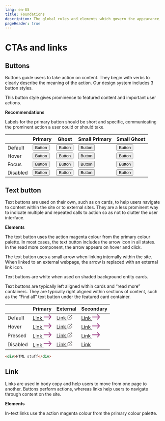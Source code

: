 ```yaml
---
lang: en-US
title: Foundations
description: The global rules and elements which govern the appearance, structure and behaviour of components.
pageHeader: true
---
```


# CTAs and links

## Buttons

Buttons guide users to take action on content. They begin with verbs to clearly describe the meaning of the action. Our design system includes 3 button styles.

This button style gives prominence to featured content and important user actions.

**Recommendations**

Labels for the primary button should be short and specific, communicating the prominent action a user could or should take.

<div class="doi-content cta-buttons-container">
    <table class="table table-borderless table-row-space-lg">
        <thead>
          <tr>
            <th scope="col"><span></span></th>
            <th scope="col">Primary</th>
            <th scope="col">Ghost</th>
            <th scope="col">Small Primary</th>
            <th scope="col">Small Ghost</th>
          </tr>
        </thead>
        <tbody>
            <tr>
                <td class="row-heading">Default</td>
                <td><button class="btn btn-primary">Button</button></td>
                <td><button class="btn btn-outline-primary">Button</button></td>
                <td><button class="btn btn-sm btn-primary">Button</button></td>
                <td><button class="btn btn-sm btn-outline-primary">Button</button></td>
            </tr>
            <tr>
                <td class="row-heading">Hover</td>
                <td><button class="btn btn-primary hover">Button</button></td>
                <td><button class="btn btn-outline-primary hover">Button</button></td>
                <td><button class="btn btn-sm btn-primary hover">Button</button></td>
                <td><button class="btn btn-sm btn-outline-primary hover">Button</button></td>
            </tr>
            <tr>
                <td class="row-heading">Focus</td>
                <td><button class="btn btn-primary focus">Button</button></td>
                <td><button class="btn btn-outline-primary focus">Button</button></td>
                <td><button class="btn btn-sm btn-primary focus">Button</button></td>
                <td><button class="btn btn-sm btn-outline-primary focus">Button</button></td>
            </tr>
            <tr>
                <td class="row-heading">Disabled</td>
                <td><button class="btn btn-primary disabled">Button</button></td>
                <td><button class="btn btn-outline-primary disabled">Button</button></td>
                <td><button class="btn btn-sm btn-primary disabled">Button</button></td>
                <td><button class="btn btn-sm btn-outline-primary disabled">Button</button></td>
            </tr>
        </tbody>
    </table>
</div>

## Text button

Text buttons are used on their own, such as on cards, to help users navigate to content within the site or to external sites. 
They are a less prominent way to indicate multiple and repeated calls to action so as not to clutter the user interface. 

**Elements**

The text button uses the action magenta colour from the primary colour palette. In most cases, the text button includes the arrow icon in all states. In the read more component, the arrow appears on hover and click.

The text button uses a small arrow when linking internally within the site. When linked to an external webpage, the arrow is replaced with an external link icon.

Text buttons are white when used on shaded background entity cards.

Text buttons are typically left aligned within cards and “read more” containers. They are typically right aligned within sections of content, such as the “Find all” text button under the featured card container.

<div class="doi-content cta-links-container">
    <table class="table table-borderless table-row-space-lg">
        <thead>
          <tr>
            <th scope="col"></th>
            <th scope="col">Primary</th>
            <th scope="col">External</th>
            <th scope="col">Secondary</th>
          </tr>
        </thead>
        <tbody>
            <tr>
                <td class="row-heading">Default</td>
                <td class="body-large">
                    <a href="#" class="link-icon">
                        <span>Link</span>
                        <svg width="26" height="19" viewBox="0 0 26 19" fill="none" xmlns="http://www.w3.org/2000/svg">
                            <path d="M1.53125 8.16634C0.858152 8.16634 0.3125 8.78195 0.3125 9.54134C0.3125 10.2375 0.771 10.8127 1.36587 10.9038L1.53125 10.9163H24.2812C24.9543 10.9163 25.5 10.3007 25.5 9.54134C25.5 8.84523 25.0415 8.26994 24.4466 8.17889L24.2812 8.16634H1.53125Z" fill="#A44D8E"/>
                            <path d="M25.143 8.56907C24.7104 8.08091 24.0333 8.03654 23.5562 8.43594L23.4195 8.56907L16.9195 15.9024C16.4435 16.4394 16.4435 17.31 16.9195 17.8469C17.3521 18.3351 18.0292 18.3795 18.5063 17.9801L18.643 17.8469L25.143 10.5136C25.619 9.97664 25.619 9.10604 25.143 8.56907Z" fill="#A44D8E"/>
                            <path d="M18.643 1.23574C18.1671 0.698765 17.3954 0.698765 16.9195 1.23574C16.4868 1.72389 16.4474 2.48777 16.8015 3.02606L16.9195 3.18028L23.4195 10.5136C23.8954 11.0506 24.6671 11.0506 25.143 10.5136C25.5757 10.0255 25.6151 9.26157 25.261 8.72329L25.143 8.56907L18.643 1.23574Z" fill="#A44D8E"/>
                        </svg>
                    </a>
                </td>
                <td class="body-large">
                    <a href="#" class="link-icon link-external">
                        <span>Link</span>
                        <svg width="16" height="16" viewBox="0 0 16 16" fill="none" xmlns="http://www.w3.org/2000/svg">
                            <path fill-rule="evenodd" clip-rule="evenodd" d="M10.5002 1.95831H13.1579L5.89155 9.2247L5.83104 9.2948C5.64949 9.53948 5.66966 9.8867 5.89155 10.1086C6.13563 10.3527 6.53136 10.3527 6.77544 10.1086L14.0418 2.8422V5.49998L14.0475 5.58479C14.0889 5.88985 14.3504 6.12498 14.6668 6.12498C15.012 6.12498 15.2918 5.84516 15.2918 5.49998V1.33331C15.2918 1.30518 15.2899 1.27704 15.2862 1.24912L15.2861 1.2485C15.2788 1.19462 15.2646 1.14292 15.2445 1.09431C15.2147 1.02231 15.171 0.954746 15.1131 0.895791L15.1039 0.886553C14.9912 0.776285 14.837 0.708313 14.6668 0.708313H14.6667H10.5002L10.4154 0.714019C10.1103 0.755404 9.87516 1.0169 9.87516 1.33331L9.88087 1.41812C9.92225 1.72318 10.1837 1.95831 10.5002 1.95831ZM7.79183 3.83331C7.79183 3.48813 7.51201 3.20831 7.16683 3.20831H3.00016L2.86056 3.21249C1.65992 3.28464 0.708496 4.2812 0.708496 5.49998V13L0.712678 13.1396C0.784826 14.3402 1.78139 15.2916 3.00016 15.2916H10.5002L10.6398 15.2875C11.8404 15.2153 12.7918 14.2188 12.7918 13V8.83331L12.7861 8.7485C12.7447 8.44344 12.4832 8.20831 12.1668 8.20831C11.8217 8.20831 11.5418 8.48813 11.5418 8.83331V13L11.5365 13.1065C11.4831 13.6318 11.0395 14.0416 10.5002 14.0416H3.00016L2.89366 14.0363C2.36839 13.9829 1.9585 13.5393 1.9585 13V5.49998L1.96387 5.39347C2.01722 4.86821 2.46082 4.45831 3.00016 4.45831H7.16683L7.25164 4.45261C7.5567 4.41122 7.79183 4.14973 7.79183 3.83331Z" fill="#3F3B3B"/>
                        </svg>
                    </a>
                </td>
                <td class="body-large">
                    <a href="#" class="link-icon link-secondary">
                        <span>Link</span>
                        <svg width="26" height="19" viewBox="0 0 26 19" fill="none" xmlns="http://www.w3.org/2000/svg">
                            <path d="M1.53125 8.16634C0.858152 8.16634 0.3125 8.78195 0.3125 9.54134C0.3125 10.2375 0.771 10.8127 1.36587 10.9038L1.53125 10.9163H24.2812C24.9543 10.9163 25.5 10.3007 25.5 9.54134C25.5 8.84523 25.0415 8.26994 24.4466 8.17889L24.2812 8.16634H1.53125Z" fill="#A44D8E"/>
                            <path d="M25.143 8.56907C24.7104 8.08091 24.0333 8.03654 23.5562 8.43594L23.4195 8.56907L16.9195 15.9024C16.4435 16.4394 16.4435 17.31 16.9195 17.8469C17.3521 18.3351 18.0292 18.3795 18.5063 17.9801L18.643 17.8469L25.143 10.5136C25.619 9.97664 25.619 9.10604 25.143 8.56907Z" fill="#A44D8E"/>
                            <path d="M18.643 1.23574C18.1671 0.698765 17.3954 0.698765 16.9195 1.23574C16.4868 1.72389 16.4474 2.48777 16.8015 3.02606L16.9195 3.18028L23.4195 10.5136C23.8954 11.0506 24.6671 11.0506 25.143 10.5136C25.5757 10.0255 25.6151 9.26157 25.261 8.72329L25.143 8.56907L18.643 1.23574Z" fill="#A44D8E"/>
                        </svg>
                    </a>
                </td>
            </tr>
            <tr>
                <td class="row-heading">Hover</td>
                <td class="body-large">
                    <a href="#" class="link-icon hover">
                        <span>Link</span>
                        <svg width="26" height="19" viewBox="0 0 26 19" fill="none" xmlns="http://www.w3.org/2000/svg">
                            <path d="M1.53125 8.16634C0.858152 8.16634 0.3125 8.78195 0.3125 9.54134C0.3125 10.2375 0.771 10.8127 1.36587 10.9038L1.53125 10.9163H24.2812C24.9543 10.9163 25.5 10.3007 25.5 9.54134C25.5 8.84523 25.0415 8.26994 24.4466 8.17889L24.2812 8.16634H1.53125Z" fill="#A44D8E"/>
                            <path d="M25.143 8.56907C24.7104 8.08091 24.0333 8.03654 23.5562 8.43594L23.4195 8.56907L16.9195 15.9024C16.4435 16.4394 16.4435 17.31 16.9195 17.8469C17.3521 18.3351 18.0292 18.3795 18.5063 17.9801L18.643 17.8469L25.143 10.5136C25.619 9.97664 25.619 9.10604 25.143 8.56907Z" fill="#A44D8E"/>
                            <path d="M18.643 1.23574C18.1671 0.698765 17.3954 0.698765 16.9195 1.23574C16.4868 1.72389 16.4474 2.48777 16.8015 3.02606L16.9195 3.18028L23.4195 10.5136C23.8954 11.0506 24.6671 11.0506 25.143 10.5136C25.5757 10.0255 25.6151 9.26157 25.261 8.72329L25.143 8.56907L18.643 1.23574Z" fill="#A44D8E"/>
                        </svg>
                    </a>
                </td>
                <td class="body-large">
                    <a href="#" class="link-icon link-external hover">
                        <span>Link</span>
                        <svg width="16" height="16" viewBox="0 0 16 16" fill="none" xmlns="http://www.w3.org/2000/svg">
                            <path fill-rule="evenodd" clip-rule="evenodd" d="M10.5002 1.95831H13.1579L5.89155 9.2247L5.83104 9.2948C5.64949 9.53948 5.66966 9.8867 5.89155 10.1086C6.13563 10.3527 6.53136 10.3527 6.77544 10.1086L14.0418 2.8422V5.49998L14.0475 5.58479C14.0889 5.88985 14.3504 6.12498 14.6668 6.12498C15.012 6.12498 15.2918 5.84516 15.2918 5.49998V1.33331C15.2918 1.30518 15.2899 1.27704 15.2862 1.24912L15.2861 1.2485C15.2788 1.19462 15.2646 1.14292 15.2445 1.09431C15.2147 1.02231 15.171 0.954746 15.1131 0.895791L15.1039 0.886553C14.9912 0.776285 14.837 0.708313 14.6668 0.708313H14.6667H10.5002L10.4154 0.714019C10.1103 0.755404 9.87516 1.0169 9.87516 1.33331L9.88087 1.41812C9.92225 1.72318 10.1837 1.95831 10.5002 1.95831ZM7.79183 3.83331C7.79183 3.48813 7.51201 3.20831 7.16683 3.20831H3.00016L2.86056 3.21249C1.65992 3.28464 0.708496 4.2812 0.708496 5.49998V13L0.712678 13.1396C0.784826 14.3402 1.78139 15.2916 3.00016 15.2916H10.5002L10.6398 15.2875C11.8404 15.2153 12.7918 14.2188 12.7918 13V8.83331L12.7861 8.7485C12.7447 8.44344 12.4832 8.20831 12.1668 8.20831C11.8217 8.20831 11.5418 8.48813 11.5418 8.83331V13L11.5365 13.1065C11.4831 13.6318 11.0395 14.0416 10.5002 14.0416H3.00016L2.89366 14.0363C2.36839 13.9829 1.9585 13.5393 1.9585 13V5.49998L1.96387 5.39347C2.01722 4.86821 2.46082 4.45831 3.00016 4.45831H7.16683L7.25164 4.45261C7.5567 4.41122 7.79183 4.14973 7.79183 3.83331Z" fill="#3F3B3B"/>
                        </svg>
                    </a>
                </td>
                <td class="body-large">
                    <a href="#" class="link-icon link-secondary hover">
                        <span>Link</span>
                        <svg width="26" height="19" viewBox="0 0 26 19" fill="none" xmlns="http://www.w3.org/2000/svg">
                            <path d="M1.53125 8.16634C0.858152 8.16634 0.3125 8.78195 0.3125 9.54134C0.3125 10.2375 0.771 10.8127 1.36587 10.9038L1.53125 10.9163H24.2812C24.9543 10.9163 25.5 10.3007 25.5 9.54134C25.5 8.84523 25.0415 8.26994 24.4466 8.17889L24.2812 8.16634H1.53125Z" fill="#A44D8E"/>
                            <path d="M25.143 8.56907C24.7104 8.08091 24.0333 8.03654 23.5562 8.43594L23.4195 8.56907L16.9195 15.9024C16.4435 16.4394 16.4435 17.31 16.9195 17.8469C17.3521 18.3351 18.0292 18.3795 18.5063 17.9801L18.643 17.8469L25.143 10.5136C25.619 9.97664 25.619 9.10604 25.143 8.56907Z" fill="#A44D8E"/>
                            <path d="M18.643 1.23574C18.1671 0.698765 17.3954 0.698765 16.9195 1.23574C16.4868 1.72389 16.4474 2.48777 16.8015 3.02606L16.9195 3.18028L23.4195 10.5136C23.8954 11.0506 24.6671 11.0506 25.143 10.5136C25.5757 10.0255 25.6151 9.26157 25.261 8.72329L25.143 8.56907L18.643 1.23574Z" fill="#A44D8E"/>
                        </svg>
                    </a>
                </td>
            </tr>
            <tr>
                <td class="row-heading">Pressed</td>
                <td class="body-large">
                    <a href="#" class="link-icon focus">
                        <span>Link</span>
                        <svg width="26" height="19" viewBox="0 0 26 19" fill="none" xmlns="http://www.w3.org/2000/svg">
                            <path d="M1.53125 8.16634C0.858152 8.16634 0.3125 8.78195 0.3125 9.54134C0.3125 10.2375 0.771 10.8127 1.36587 10.9038L1.53125 10.9163H24.2812C24.9543 10.9163 25.5 10.3007 25.5 9.54134C25.5 8.84523 25.0415 8.26994 24.4466 8.17889L24.2812 8.16634H1.53125Z" fill="#A44D8E"/>
                            <path d="M25.143 8.56907C24.7104 8.08091 24.0333 8.03654 23.5562 8.43594L23.4195 8.56907L16.9195 15.9024C16.4435 16.4394 16.4435 17.31 16.9195 17.8469C17.3521 18.3351 18.0292 18.3795 18.5063 17.9801L18.643 17.8469L25.143 10.5136C25.619 9.97664 25.619 9.10604 25.143 8.56907Z" fill="#A44D8E"/>
                            <path d="M18.643 1.23574C18.1671 0.698765 17.3954 0.698765 16.9195 1.23574C16.4868 1.72389 16.4474 2.48777 16.8015 3.02606L16.9195 3.18028L23.4195 10.5136C23.8954 11.0506 24.6671 11.0506 25.143 10.5136C25.5757 10.0255 25.6151 9.26157 25.261 8.72329L25.143 8.56907L18.643 1.23574Z" fill="#A44D8E"/>
                        </svg>
                    </a>
                </td>
                <td class="body-large">
                    <a href="#" class="link-icon link-external focus">
                        <span>Link</span>
                        <svg width="16" height="16" viewBox="0 0 16 16" fill="none" xmlns="http://www.w3.org/2000/svg">
                            <path fill-rule="evenodd" clip-rule="evenodd" d="M10.5002 1.95831H13.1579L5.89155 9.2247L5.83104 9.2948C5.64949 9.53948 5.66966 9.8867 5.89155 10.1086C6.13563 10.3527 6.53136 10.3527 6.77544 10.1086L14.0418 2.8422V5.49998L14.0475 5.58479C14.0889 5.88985 14.3504 6.12498 14.6668 6.12498C15.012 6.12498 15.2918 5.84516 15.2918 5.49998V1.33331C15.2918 1.30518 15.2899 1.27704 15.2862 1.24912L15.2861 1.2485C15.2788 1.19462 15.2646 1.14292 15.2445 1.09431C15.2147 1.02231 15.171 0.954746 15.1131 0.895791L15.1039 0.886553C14.9912 0.776285 14.837 0.708313 14.6668 0.708313H14.6667H10.5002L10.4154 0.714019C10.1103 0.755404 9.87516 1.0169 9.87516 1.33331L9.88087 1.41812C9.92225 1.72318 10.1837 1.95831 10.5002 1.95831ZM7.79183 3.83331C7.79183 3.48813 7.51201 3.20831 7.16683 3.20831H3.00016L2.86056 3.21249C1.65992 3.28464 0.708496 4.2812 0.708496 5.49998V13L0.712678 13.1396C0.784826 14.3402 1.78139 15.2916 3.00016 15.2916H10.5002L10.6398 15.2875C11.8404 15.2153 12.7918 14.2188 12.7918 13V8.83331L12.7861 8.7485C12.7447 8.44344 12.4832 8.20831 12.1668 8.20831C11.8217 8.20831 11.5418 8.48813 11.5418 8.83331V13L11.5365 13.1065C11.4831 13.6318 11.0395 14.0416 10.5002 14.0416H3.00016L2.89366 14.0363C2.36839 13.9829 1.9585 13.5393 1.9585 13V5.49998L1.96387 5.39347C2.01722 4.86821 2.46082 4.45831 3.00016 4.45831H7.16683L7.25164 4.45261C7.5567 4.41122 7.79183 4.14973 7.79183 3.83331Z" fill="#3F3B3B"/>
                        </svg>
                    </a>
                </td>
                <td class="body-large">
                    <a href="#" class="link-icon link-secondary focus">
                        <span>Link</span>
                        <svg width="26" height="19" viewBox="0 0 26 19" fill="none" xmlns="http://www.w3.org/2000/svg">
                            <path d="M1.53125 8.16634C0.858152 8.16634 0.3125 8.78195 0.3125 9.54134C0.3125 10.2375 0.771 10.8127 1.36587 10.9038L1.53125 10.9163H24.2812C24.9543 10.9163 25.5 10.3007 25.5 9.54134C25.5 8.84523 25.0415 8.26994 24.4466 8.17889L24.2812 8.16634H1.53125Z" fill="#A44D8E"/>
                            <path d="M25.143 8.56907C24.7104 8.08091 24.0333 8.03654 23.5562 8.43594L23.4195 8.56907L16.9195 15.9024C16.4435 16.4394 16.4435 17.31 16.9195 17.8469C17.3521 18.3351 18.0292 18.3795 18.5063 17.9801L18.643 17.8469L25.143 10.5136C25.619 9.97664 25.619 9.10604 25.143 8.56907Z" fill="#A44D8E"/>
                            <path d="M18.643 1.23574C18.1671 0.698765 17.3954 0.698765 16.9195 1.23574C16.4868 1.72389 16.4474 2.48777 16.8015 3.02606L16.9195 3.18028L23.4195 10.5136C23.8954 11.0506 24.6671 11.0506 25.143 10.5136C25.5757 10.0255 25.6151 9.26157 25.261 8.72329L25.143 8.56907L18.643 1.23574Z" fill="#A44D8E"/>
                        </svg>
                    </a>
                </td>
            </tr>
            <tr>
                <td class="row-heading">Disabled</td>
                <td class="body-large">
                    <a href="#" class="link-icon disabled">
                        <span>Link</span>
                        <svg width="26" height="19" viewBox="0 0 26 19" fill="none" xmlns="http://www.w3.org/2000/svg">
                            <path d="M1.53125 8.16634C0.858152 8.16634 0.3125 8.78195 0.3125 9.54134C0.3125 10.2375 0.771 10.8127 1.36587 10.9038L1.53125 10.9163H24.2812C24.9543 10.9163 25.5 10.3007 25.5 9.54134C25.5 8.84523 25.0415 8.26994 24.4466 8.17889L24.2812 8.16634H1.53125Z" fill="#A44D8E"/>
                            <path d="M25.143 8.56907C24.7104 8.08091 24.0333 8.03654 23.5562 8.43594L23.4195 8.56907L16.9195 15.9024C16.4435 16.4394 16.4435 17.31 16.9195 17.8469C17.3521 18.3351 18.0292 18.3795 18.5063 17.9801L18.643 17.8469L25.143 10.5136C25.619 9.97664 25.619 9.10604 25.143 8.56907Z" fill="#A44D8E"/>
                            <path d="M18.643 1.23574C18.1671 0.698765 17.3954 0.698765 16.9195 1.23574C16.4868 1.72389 16.4474 2.48777 16.8015 3.02606L16.9195 3.18028L23.4195 10.5136C23.8954 11.0506 24.6671 11.0506 25.143 10.5136C25.5757 10.0255 25.6151 9.26157 25.261 8.72329L25.143 8.56907L18.643 1.23574Z" fill="#A44D8E"/>
                        </svg>
                    </a>
                </td>
                <td class="body-large">
                    <a href="#" class="link-icon link-external disabled">
                        <span>Link</span>
                        <svg width="16" height="16" viewBox="0 0 16 16" fill="none" xmlns="http://www.w3.org/2000/svg">
                            <path fill-rule="evenodd" clip-rule="evenodd" d="M10.5002 1.95831H13.1579L5.89155 9.2247L5.83104 9.2948C5.64949 9.53948 5.66966 9.8867 5.89155 10.1086C6.13563 10.3527 6.53136 10.3527 6.77544 10.1086L14.0418 2.8422V5.49998L14.0475 5.58479C14.0889 5.88985 14.3504 6.12498 14.6668 6.12498C15.012 6.12498 15.2918 5.84516 15.2918 5.49998V1.33331C15.2918 1.30518 15.2899 1.27704 15.2862 1.24912L15.2861 1.2485C15.2788 1.19462 15.2646 1.14292 15.2445 1.09431C15.2147 1.02231 15.171 0.954746 15.1131 0.895791L15.1039 0.886553C14.9912 0.776285 14.837 0.708313 14.6668 0.708313H14.6667H10.5002L10.4154 0.714019C10.1103 0.755404 9.87516 1.0169 9.87516 1.33331L9.88087 1.41812C9.92225 1.72318 10.1837 1.95831 10.5002 1.95831ZM7.79183 3.83331C7.79183 3.48813 7.51201 3.20831 7.16683 3.20831H3.00016L2.86056 3.21249C1.65992 3.28464 0.708496 4.2812 0.708496 5.49998V13L0.712678 13.1396C0.784826 14.3402 1.78139 15.2916 3.00016 15.2916H10.5002L10.6398 15.2875C11.8404 15.2153 12.7918 14.2188 12.7918 13V8.83331L12.7861 8.7485C12.7447 8.44344 12.4832 8.20831 12.1668 8.20831C11.8217 8.20831 11.5418 8.48813 11.5418 8.83331V13L11.5365 13.1065C11.4831 13.6318 11.0395 14.0416 10.5002 14.0416H3.00016L2.89366 14.0363C2.36839 13.9829 1.9585 13.5393 1.9585 13V5.49998L1.96387 5.39347C2.01722 4.86821 2.46082 4.45831 3.00016 4.45831H7.16683L7.25164 4.45261C7.5567 4.41122 7.79183 4.14973 7.79183 3.83331Z" fill="#3F3B3B"/>
                        </svg>
                    </a>
                </td>
                <td class="body-large">
                    <a href="#" class="link-icon link-secondary disabled">
                        <span>Link</span>
                    </a>
                </td>
            </tr>
        </tbody>
    </table>
</div>

<DemoLinks/>

```html
<div>HTML stuff</div>
```

## Link

Links are used in body copy and help users to move from one page to another. Buttons perform actions, whereas links help users to navigate through content on the site. 

**Elements**

In-text links use the action magenta colour from the primary colour palette.
